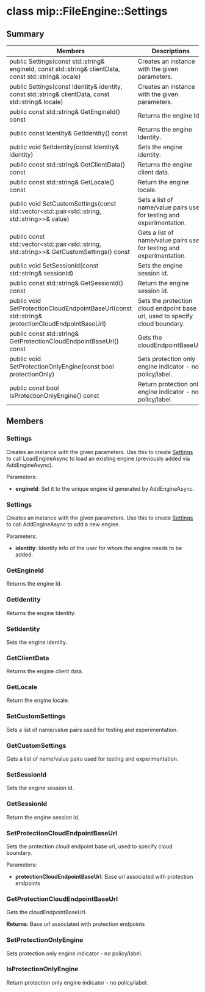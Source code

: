 # class mip::FileEngine::Settings 
  
## Summary
 Members                        | Descriptions                                
--------------------------------|---------------------------------------------
 public Settings(const std::string& engineId, const std::string& clientData, const std::string& locale)  |  Creates an instance with the given parameters.
 public Settings(const Identity& identity, const std::string& clientData, const std::string& locale)  |  Creates an instance with the given parameters.
 public const std::string& GetEngineId() const  |  Returns the engine Id.
 public const Identity& GetIdentity() const  |  Returns the engine Identity.
 public void SetIdentity(const Identity& identity)  |  Sets the engine identity.
 public const std::string& GetClientData() const  |  Returns the engine client data.
 public const std::string& GetLocale() const  |  Return the engine locale.
public void SetCustomSettings(const std::vector<std::pair<std::string, std::string>>& value)  |  Sets a list of name/value pairs used for testing and experimentation.
public const std::vector<std::pair<std::string, std::string>>& GetCustomSettings() const  |  Gets a list of name/value pairs used for testing and experimentation.
 public void SetSessionId(const std::string& sessionId)  |  Sets the engine session id.
 public const std::string& GetSessionId() const  |  Return the engine session id.
 public void SetProtectionCloudEndpointBaseUrl(const std::string& protectionCloudEndpointBaseUrl)  |  Sets the protection cloud endpoint base url, used to specify cloud boundary.
 public const std::string& GetProtectionCloudEndpointBaseUrl() const  |  Gets the cloudEndpointBaseUrl.
 public void SetProtectionOnlyEngine(const bool protectionOnly)  |  Sets protection only engine indicator - no policy/label.
 public const bool IsProtectionOnlyEngine() const  |  Return protection only engine indicator - no policy/label.
  
## Members
  
### Settings
Creates an instance with the given parameters.
Use this to create [Settings](class_mip_fileengine_settings.md) to call LoadEngineAsync to load an existing engine (previously added via AddEngineAsync).

Parameters:  
* **engineId**: Set it to the unique engine id generated by AddEngineAsync.


  
### Settings
Creates an instance with the given parameters.
Use this to create [Settings](class_mip_fileengine_settings.md) to call AddEngineAsync to add a new engine.

Parameters:  
* **identity**: Identity info of the user for whom the engine needs to be added.


  
### GetEngineId
Returns the engine Id.
  
### GetIdentity
Returns the engine Identity.
  
### SetIdentity
Sets the engine identity.
  
### GetClientData
Returns the engine client data.
  
### GetLocale
Return the engine locale.
  
### SetCustomSettings
Sets a list of name/value pairs used for testing and experimentation.
  
### GetCustomSettings
Gets a list of name/value pairs used for testing and experimentation.
  
### SetSessionId
Sets the engine session id.
  
### GetSessionId
Return the engine session id.
  
### SetProtectionCloudEndpointBaseUrl
Sets the protection cloud endpoint base url, used to specify cloud boundary.

Parameters:  
* **protectionCloudEndpointBaseUrl**: Base url associated with protection endpoints


  
### GetProtectionCloudEndpointBaseUrl
Gets the cloudEndpointBaseUrl.

  
**Returns**: Base url associated with protection endpoints
  
### SetProtectionOnlyEngine
Sets protection only engine indicator - no policy/label.
  
### IsProtectionOnlyEngine
Return protection only engine indicator - no policy/label.